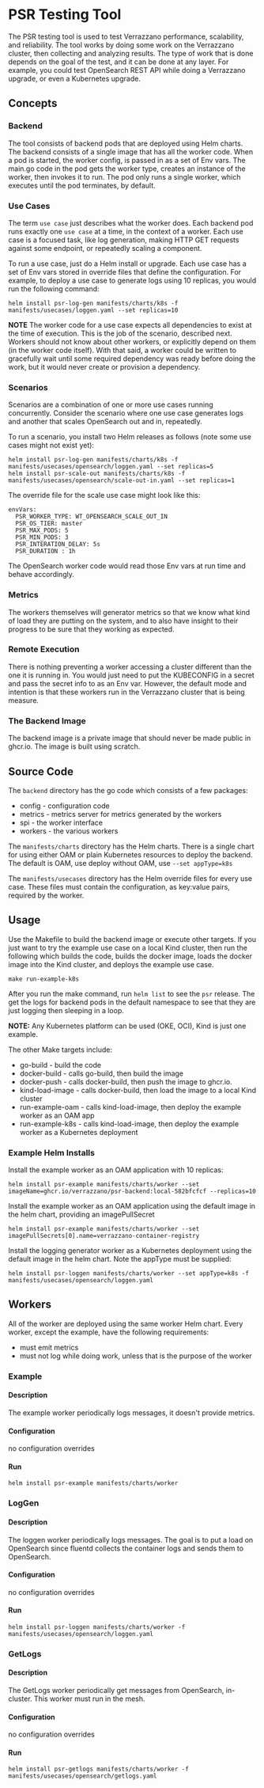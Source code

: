 # PSR Testing Tool

The PSR testing tool is used to test Verrazzano performance, scalability, and
reliability. The tool works by doing some
work on the Verrazzano cluster, then collecting and analyzing results. The type
of work that is done depends on the goal of the test,
and it can be done at any layer. For example, you could test OpenSearch REST API
while doing a Verrazzano upgrade, or even
a Kubernetes upgrade.

## Concepts

### Backend

The tool consists of backend pods that are deployed using Helm charts. The
backend consists of a single image
that has all the worker code. When a pod is started, the worker config, is
passed in as a set of Env vars.
The main.go code in the pod gets the worker type, creates an instance of the
worker, then invokes it
to run. The pod only runs a single worker, which executes until the pod
terminates, by default.

### Use Cases

The term `use case` just describes what the worker does. Each backend pod runs
exactly one `use case` at a time,
in the context of a worker. Each use case is a focused task, like log
generation, making HTTP GET requests against
some endpoint, or repeatedly scaling a component.

To run a use case, just do a Helm install or upgrade. Each use case has a set of
Env vars stored in override files
that define the configuration. For example, to deploy a use case to
generate logs using 10 replicas, you would run the following command:

```
helm install psr-log-gen manifests/charts/k8s -f manifests/usecases/loggen.yaml --set replicas=10
```

**NOTE** The worker code for a use case expects all dependencies to exist at the
time of execution. This is the job of the scenario,
described next. Workers should not know about other workers, or explicitly
depend on them (in the worker code itself). With that said,
a worker could be written to gracefully wait until some required dependency was
ready before doing the work, but it would never create or
provision a dependency.

### Scenarios

Scenarios are a combination of one or more use cases running concurrently.
Consider the scenario where one use case generates logs and another that scales
OpenSearch out and in, repeatedly.

To run a scenario, you install two Helm releases as follows (note some use cases
might not exist yet):

```
helm install psr-log-gen manifests/charts/k8s -f manifests/usecases/opensearch/loggen.yaml --set replicas=5
helm install psr-scale-out manifests/charts/k8s -f manifests/usecases/opensearch/scale-out-in.yaml --set replicas=1
```

The override file for the scale use case might look like this:

```
envVars:
  PSR_WORKER_TYPE: WT_OPENSEARCH_SCALE_OUT_IN
  PSR_OS_TIER: master
  PSR_MAX_PODS: 5
  PSR_MIN_PODS: 3  
  PSR_INTERATION_DELAY: 5s
  PSR_DURATION : 1h
```

The OpenSearch worker code would read those Env vars at run time and behave
accordingly.

### Metrics

The workers themselves will generator metrics so that we know what kind of load
they are putting on the system,
and to also have insight to their progress to be sure that they working as
expected.

### Remote Execution

There is nothing preventing a worker accessing a cluster different than the one
it is running in. You
would just need to put the KUBECONFIG in a secret and pass the secret info to as
an Env var. However,
the default mode and intention is that these workers run in the Verrazzano
cluster that is being measure.

### The Backend Image

The backend image is a private image that should never be made public in
ghcr.io. The image is
built using scratch.

## Source Code

The `backend` directory has the go code which consists of a few packages:

* config - configuration code
* metrics - metrics server for metrics generated by the workers
* spi - the worker interface
* workers - the various workers

The `manifests/charts` directory has the Helm charts. There is a single chart for using
either OAM or plain Kubernetes resources to deploy the backend.  The default is OAM, use
deploy without OAM, use `--set appType=k8s`

The `manifests/usecases` directory has the Helm override files for every use
case. These files must contain the configuration, as key:value pairs, required by the worker.

## Usage

Use the Makefile to build the backend image or execute other targets. If you
just want to try the example use case on a local Kind cluster, then run the following which
builds the code, builds the docker image, loads the docker image into the Kind cluster, and deploys the example use case.
```
make run-example-k8s
```

After you run the make command, run `helm list` to see the `psr` release. The
get the logs for backend pods in the default namespace to see that they are just logging then sleeping in a loop.

**NOTE:** Any Kubernetes platform can be used (OKE, OCI), Kind is just one
example.

The other Make targets include:  
* go-build - build the code
* docker-build - calls go-build, then build the image
* docker-push - calls docker-build, then push the image to ghcr.io.
* kind-load-image - calls docker-build, then load the image to a local Kind cluster
* run-example-oam - calls kind-load-image, then deploy the example worker as an OAM app
* run-example-k8s - calls kind-load-image, then deploy the example worker as a Kubernetes deployment

### Example Helm Installs

Install the example worker as an OAM application with 10 replicas:
```
helm install psr-example manifests/charts/worker --set imageName=ghcr.io/verrazzano/psr-backend:local-582bfcfcf --replicas=10
```

Install the example worker as an OAM application using the default image in the helm chart, providing an imagePullSecret
```
helm install psr-example manifests/charts/worker --set imagePullSecrets[0].name=verrazzano-container-registry
```

Install the logging generator worker as a Kubernetes deployment using the default image in the helm chart.  Note the appType must be supplied:
```
helm install psr-loggen manifests/charts/worker --set appType=k8s -f manifests/usecases/opensearch/loggen.yaml
```

## Workers
All of the worker are deployed using the same worker Helm chart.  Every worker, except the example, have the following requirements: 
* must emit metrics
* must not log while doing work, unless that is the purpose of the worker

### Example
#### Description
The example worker periodically logs messages, it doesn't provide metrics.
   
#### Configuration
no configuration overrides
   
#### Run
```
helm install psr-example manifests/charts/worker 
```

### LogGen
#### Description
The loggen worker periodically logs messages.  The goal is to put a load on OpenSearch since fluentd collects the container logs and
sends them to OpenSearch.

#### Configuration
no configuration overrides

#### Run
```
helm install psr-loggen manifests/charts/worker -f manifests/usecases/opensearch/loggen.yaml
```

### GetLogs
#### Description
The GetLogs worker periodically get messages from OpenSearch, in-cluster.  This worker must run in the mesh.

#### Configuration
no configuration overrides

#### Run
```
helm install psr-getlogs manifests/charts/worker -f manifests/usecases/opensearch/getlogs.yaml
```
